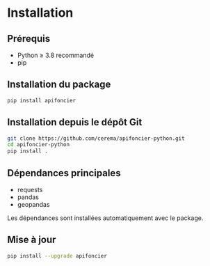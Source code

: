 # Installation

## Prérequis

- Python ≥ 3.8 recommandé
- pip

## Installation du package

```bash
pip install apifoncier
```

## Installation depuis le dépôt Git

```bash
git clone https://github.com/cerema/apifoncier-python.git
cd apifoncier-python
pip install .
```

## Dépendances principales

- requests
- pandas
- geopandas

Les dépendances sont installées automatiquement avec le package.

## Mise à jour

```bash
pip install --upgrade apifoncier
```
